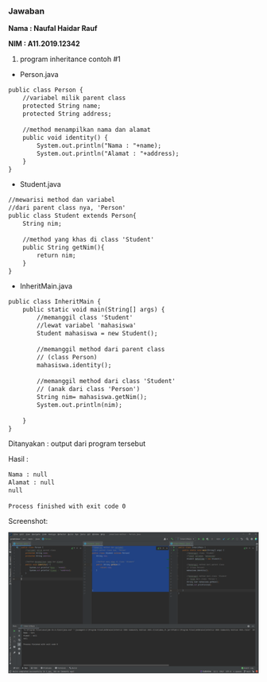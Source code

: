 ### Jawaban

**Nama  : Naufal Haidar Rauf**

**NIM   : A11.2019.12342**
1. program inheritance contoh #1

- Person.java

~~~
public class Person {
    //variabel milik parent class
    protected String name;
    protected String address;

    //method menampilkan nama dan alamat
    public void identity() {
        System.out.println("Nama : "+name);
        System.out.println("Alamat : "+address);
    }
}
~~~

- Student.java

~~~
//mewarisi method dan variabel
//dari parent class nya, 'Person'
public class Student extends Person{
    String nim;

    //method yang khas di class 'Student'
    public String getNim(){
        return nim;
    }
}

~~~

- InheritMain.java

~~~
public class InheritMain {
    public static void main(String[] args) {
        //memanggil class 'Student'
        //lewat variabel 'mahasiswa'
        Student mahasiswa = new Student();

        //memanggil method dari parent class
        // (class Person)
        mahasiswa.identity();

        //memanggil method dari class 'Student'
        // (anak dari class 'Person')
        String nim= mahasiswa.getNim();
        System.out.println(nim);

    }
}

~~~

Ditanyakan : output dari program tersebut

Hasil : 

~~~
Nama : null
Alamat : null
null

Process finished with exit code 0

~~~

Screenshot:

![bukti screenshot program!](https://github.com/naufalHaidar12342/pbo_4423/blob/main/pertemuan-8/praktikum/src/main/resources/contoh-soal-1.png)
